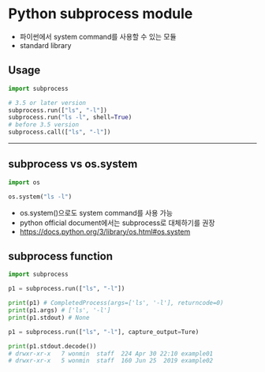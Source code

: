 # Python subprocess module

- 파이썬에서 system command를 사용할 수 있는 모듈
- standard library

## Usage

```python
import subprocess

# 3.5 or later version
subprocess.run(["ls", "-l"])
subprocess.run("ls -l", shell=True)
# before 3.5 version
subprocess.call(["ls", "-l"])
```

---

## subprocess vs os.system

```python
import os

os.system("ls -l")
```

- os.system()으로도 system command를 사용 가능
- python official document에서는 subprocess로 대체하기를 권장
- https://docs.python.org/3/library/os.html#os.system

## subprocess function

```python
import subprocess

p1 = subprocess.run(["ls", "-l"])

print(p1) # CompletedProcess(args=['ls', '-l'], returncode=0)
print(p1.args) # ['ls', '-l']
print(p1.stdout) # None

p1 = subprocess.run(["ls", "-l"], capture_output=Ture)

print(p1.stdout.decode())
# drwxr-xr-x   7 wonmin  staff  224 Apr 30 22:10 example01
# drwxr-xr-x   5 wonmin  staff  160 Jun 25  2019 example02
```
